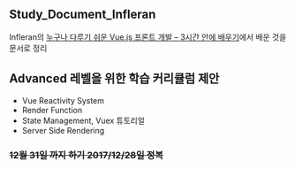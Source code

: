 Study_Document_Infleran
-----------------------
Infleran의 [누구나 다루기 쉬운 Vue.js 프론트 개발 – 3시간 안에 배우기](https://www.inflearn.com/course/vue-pwa-vue-js-%EA%B8%B0%EB%B3%B8/)에서 배운 것을 문서로 정리



Advanced 레벨을 위한 학습 커리큘럼 제안
-------
* Vue Reactivity System
* Render Function
* State Management, Vuex 튜토리얼
* Server Side Rendering

### ~~12월 31일 까지 하기 2017/12/28일 정복~~